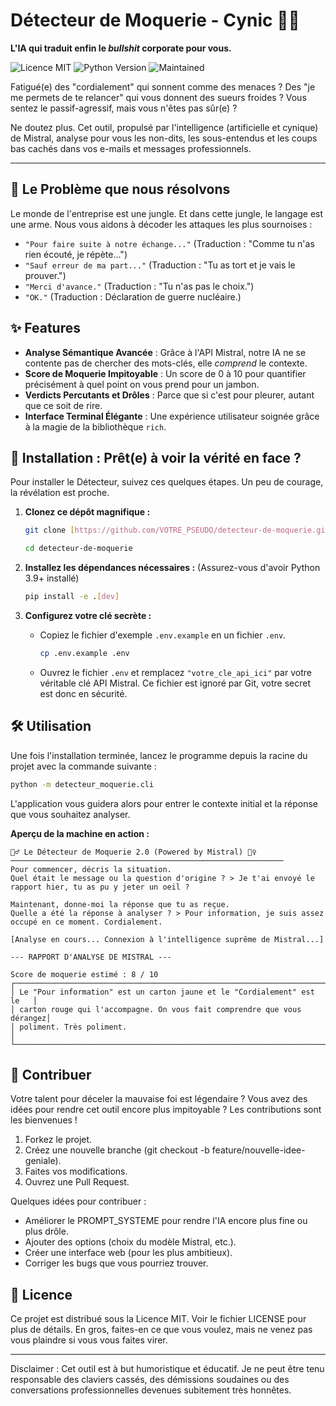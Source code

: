 # Détecteur de Moquerie - Cynic 🕵️‍♂️

**L'IA qui traduit enfin le *bullshit* corporate pour vous.**

![Licence MIT](https://img.shields.io/badge/Licence-MIT-blue.svg)
![Python Version](https://img.shields.io/badge/python-3.9+-yellow.svg)
![Maintained](https://img.shields.io/badge/Maintenu%3F-Oui%2C%20avec%20sarcasme-red.svg)

Fatigué(e) des "cordialement" qui sonnent comme des menaces ? Des "je me permets de te relancer" qui vous donnent des sueurs froides ? Vous sentez le passif-agressif, mais vous n'êtes pas sûr(e) ?

Ne doutez plus. Cet outil, propulsé par l'intelligence (artificielle et cynique) de Mistral, analyse pour vous les non-dits, les sous-entendus et les coups bas cachés dans vos e-mails et messages professionnels.

---

## 🎯 Le Problème que nous résolvons

Le monde de l'entreprise est une jungle. Et dans cette jungle, le langage est une arme. Nous vous aidons à décoder les attaques les plus sournoises :

-   `"Pour faire suite à notre échange..."` (Traduction : "Comme tu n'as rien écouté, je répète...")
-   `"Sauf erreur de ma part..."` (Traduction : "Tu as tort et je vais le prouver.")
-   `"Merci d'avance."` (Traduction : "Tu n'as pas le choix.")
-   `"OK."` (Traduction : Déclaration de guerre nucléaire.)

## ✨ Features

-   **Analyse Sémantique Avancée** : Grâce à l'API Mistral, notre IA ne se contente pas de chercher des mots-clés, elle *comprend* le contexte.
-   **Score de Moquerie Impitoyable** : Un score de 0 à 10 pour quantifier précisément à quel point on vous prend pour un jambon.
-   **Verdicts Percutants et Drôles** : Parce que si c'est pour pleurer, autant que ce soit de rire.
-   **Interface Terminal Élégante** : Une expérience utilisateur soignée grâce à la magie de la bibliothèque `rich`.

## 🚀 Installation : Prêt(e) à voir la vérité en face ?

Pour installer le Détecteur, suivez ces quelques étapes. Un peu de courage, la révélation est proche.

1.  **Clonez ce dépôt magnifique :**
    ```bash
    git clone [https://github.com/VOTRE_PSEUDO/detecteur-de-moquerie.git](https://github.com/VOTRE_PSEUDO/detecteur-de-moquerie.git)

    cd detecteur-de-moquerie
    ```

2.  **Installez les dépendances nécessaires :** (Assurez-vous d'avoir Python 3.9+ installé)
    ```bash
    pip install -e .[dev]
    ```

3.  **Configurez votre clé secrète :**
    -   Copiez le fichier d'exemple `.env.example` en un fichier `.env`.
    
        ```bash
        cp .env.example .env
        ```
    -   Ouvrez le fichier `.env` et remplacez `"votre_cle_api_ici"` par votre véritable clé API Mistral. Ce fichier est ignoré par Git, votre secret est donc en sécurité.

## 🛠️ Utilisation

Une fois l'installation terminée, lancez le programme depuis la racine du projet avec la commande suivante :

```bash
python -m detecteur_moquerie.cli
```

L'application vous guidera alors pour entrer le contexte initial et la réponse que vous souhaitez analyser.

**Aperçu de la machine en action :**
```
🕵️‍♂️ Le Détecteur de Moquerie 2.0 (Powered by Mistral) 🕵️‍♀️
─────────────────────────────────────────────────────────────
Pour commencer, décris la situation.
Quel était le message ou la question d'origine ? > Je t'ai envoyé le rapport hier, tu as pu y jeter un oeil ?

Maintenant, donne-moi la réponse que tu as reçue.
Quelle a été la réponse à analyser ? > Pour information, je suis assez occupé en ce moment. Cordialement.

[Analyse en cours... Connexion à l'intelligence suprême de Mistral...]

--- RAPPORT D'ANALYSE DE MISTRAL ---

Score de moquerie estimé : 8 / 10
┌─────────────────────────────────────────────────────────────────────────┐
│ Le "Pour information" est un carton jaune et le "Cordialement" est le   │
│ carton rouge qui l'accompagne. On vous fait comprendre que vous dérangez│
│ poliment. Très poliment.                                                │
└─────────────────────────────────────────────────────────────────────────┘
```

## 🤝 Contribuer

Votre talent pour déceler la mauvaise foi est légendaire ? Vous avez des idées pour rendre cet outil encore plus impitoyable ? Les contributions sont les bienvenues !

1. Forkez le projet.
2. Créez une nouvelle branche (git checkout -b feature/nouvelle-idee-geniale).
3. Faites vos modifications.
4. Ouvrez une Pull Request.

Quelques idées pour contribuer :

- Améliorer le PROMPT_SYSTEME pour rendre l'IA encore plus fine ou plus drôle.
- Ajouter des options (choix du modèle Mistral, etc.).
- Créer une interface web (pour les plus ambitieux).
- Corriger les bugs que vous pourriez trouver.

## 📜 Licence
Ce projet est distribué sous la Licence MIT. Voir le fichier LICENSE pour plus de détails. En gros, faites-en ce que vous voulez, mais ne venez pas vous plaindre si vous vous faites virer.

---

Disclaimer : Cet outil est à but humoristique et éducatif. Je ne peut être tenu responsable des claviers cassés, des démissions soudaines ou des conversations professionnelles devenues subitement très honnêtes.